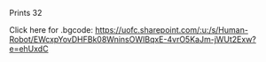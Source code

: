 Prints 32

Click here for .bgcode: https://uofc.sharepoint.com/:u:/s/Human-Robot/EWcxpYovDHFBk08WninsOWIBqxE-4vrO5KaJm-jWUt2Exw?e=ehUxdC

